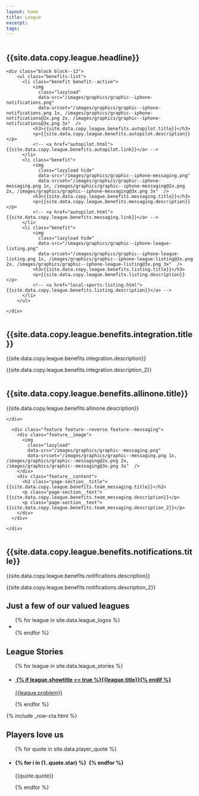 ```yaml
---
layout: home
title: League
excerpt:
tags:
---
```


<!-- HERO HEADER -->
<section class="header header--league">
  <div class="header__content">
    <img
      class="lazyload"
      data-src="/images/graphics/graphic--iphone-big-league.png"
      data-srcset="/images/graphics/graphic--iphone-big-league.png 1x, /images/graphics/graphic--iphone-big-league@2x.png 2x, /images/graphics/graphic--iphone-big-league@3x.png 3x"  />
  </div>
</section>

<!-- FEATURES -->
<section class="page-section page-section--benefit">
  <div class="row">
    <div class="block block--8 block--centered">
      <div class="headline">
        <h1 class="headline__title">{{site.data.copy.league.headline}}</h1>
        <!-- <h3 class="headline__subtitle">{{site.data.copy.league.subline}}</h3> -->
      </div>
    </div>
  </div>
  <div class="row">

    <div class="block block--12">
        <ul class="benefits-list">
          <li class="benefit benefit--active">
              <img
                class="lazyload"
                data-src="/images/graphics/graphic--iphone-notifications.png"
                data-srcset="/images/graphics/graphic--iphone-notifications.png 1x, /images/graphics/graphic--iphone-notifications@2x.png 2x, /images/graphics/graphic--iphone-notifications@3x.png 3x"  />
              <h3>{{site.data.copy.league.benefits.autopilot.title}}</h3>
              <p>{{site.data.copy.league.benefits.autopilot.description}}</p>
              <!-- <a href="autopilot.html">{{site.data.copy.league.benefits.autopilot.link}}</a> -->
          </li>
          <li class="benefit">
              <img
                class="lazyload hide"
                data-src="/images/graphics/graphic--iphone-messaging.png"
                data-srcset="/images/graphics/graphic--iphone-messaging.png 1x, /images/graphics/graphic--iphone-messaging@2x.png 2x, /images/graphics/graphic--iphone-messaging@3x.png 3x"  />
              <h3>{{site.data.copy.league.benefits.messaging.title}}</h3>
              <p>{{site.data.copy.league.benefits.messaging.description}}</p>
              <!-- <a href="autopilot.html">{{site.data.copy.league.benefits.messaging.link}}</a> -->
          </li>
          <li class="benefit">
              <img
                class="lazyload hide"
                data-src="/images/graphics/graphic--iphone-league-listing.png"
                data-srcset="/images/graphics/graphic--iphone-league-listing.png 1x, /images/graphics/graphic--iphone-league-listing@2x.png 2x, /images/graphics/graphic--iphone-league-listing@3x.png 3x"  />
              <h3>{{site.data.copy.league.benefits.listing.title}}</h3>
              <p>{{site.data.copy.league.benefits.listing.description}}</p>
              <!-- <a href="local-sports-listing.html">{{site.data.copy.league.benefits.listing.description}}</a> -->
          </li>
        </ul>

    </div>
  </div>
</section>

<!-- NO IMPLEMENTATION -->
<section class="page-section page-section--special">
  <div class="row">
    <div class="block block--6 block--centered text-center">
      <div>
        <img
          class="page-section__image lazyload"
          data-src="/images/graphics/graphic--no-integration.png"
          data-srcset="/images/graphics/graphic--no-integration.png 1x, /images/graphics/graphic--no-integration@2x.png 2x, /images/graphics/graphic--no-integration@3x.png 3x"  />
      </div>
      <h2 class="page-section__title">{{site.data.copy.league.benefits.integration.title}}</h2>
      <p class="page-section__text">{{site.data.copy.league.benefits.integration.description}}</p>
      <p class="page-section__text">{{site.data.copy.league.benefits.integration.description_2}}</p>
      <!-- <p class="page-section__text"><a href="/leagues/how-it-works">{{site.data.copy.league.benefits.integration.link}}</a></p> -->
    </div>
  </div>
</section>



<!-- EVERYTHING IN ONE PLACE -->
<section class="page-section page-section--feature">
  <div class="row">
    <div class="block block--12">
      <div class="feature feature--all-in-one-place">
        <div class="feature__image">
          <img
            class="lazyload"
            data-src="/images/graphics/graphic--all-in-one-place.png"
            data-srcset="/images/graphics/graphic--all-in-one-place.png 1x, /images/graphics/graphic--all-in-one-place@2x.png 2x, /images/graphics/graphic--all-in-one-place@3x.png 3x"  />
        </div>
        <div class="feature__content">
          <h2 class="page-section__title">{{site.data.copy.league.benefits.allinone.title}}</h2>
          <p class="page-section__text">{{site.data.copy.league.benefits.allinone.description}}</p>
        </div>
      </div>

    </div>
  </div>
</section>

<!-- GROUP MESSAGING -->
<section class="page-section page-section--feature">
  <div class="row">
    <div class="block block--12">

      <div class="feature feature--reverse feature--messaging">
        <div class="feature__image">
          <img
            class="lazyload"
            data-src="/images/graphics/graphic--messaging.png"
            data-srcset="/images/graphics/graphic--messaging.png 1x, /images/graphics/graphic--messaging@2x.png 2x, /images/graphics/graphic--messaging@3x.png 3x"  />
        </div>
        <div class="feature__content">
          <h2 class="page-section__title">{{site.data.copy.league.benefits.team_messaging.title}}</h2>
          <p class="page-section__text">{{site.data.copy.league.benefits.team_messaging.description}}</p>
          <p class="page-section__text">{{site.data.copy.league.benefits.team_messaging.description_2}}</p>
        </div>
      </div>

    </div>
  </div>
</section>


<!-- PLAYERS IN THE LOOP -->
<section class="page-section page-section--feature">
  <div class="row">
    <div class="block block--12">
      <div class="feature feature--notifications">
        <div class="feature__image">
          <img
            class="lazyload"
            data-src="/images/graphics/graphic--notifications.png"
            data-srcset="/images/graphics/graphic--notifications.png 1x, /images/graphics/graphic--notifications@2x.png 2x, /images/graphics/graphic--notifications@3x.png 3x"  />
        </div>
        <div class="feature__content">
          <h2 class="page-section__title">{{site.data.copy.league.benefits.notifications.title}}</h2>
          <p class="page-section__text">{{site.data.copy.league.benefits.notifications.description}}</p>
          <p class="page-section__text">{{site.data.copy.league.benefits.notifications.description_2}}</p>
        </div>
      </div>
    </div>
  </div>
</section>


<!-- OUR LEAGUES -->
<section class="page-section">
  <div class="row">
    <div class="block block--12">
      <h2 class="page-section__title text-center">Just a few of our valued leagues</h2>
      <ul class="league-grid">
        {% for league in site.data.league_logos %}
          <li class="league-grid__league">
            <img
              class="lazyload"
              data-src="/images/league-logos/league-logo--{{league.name}}.png"
              data-srcset="/images/league-logos/league-logo--{{league.name}}.png 1x, /images/league-logos/league-logo--{{league.name}}@2x.png 2x, /images/league-logos/league-logo--{{league.name}}@3x.png 3x"  />
          </li>
        {% endfor %}
      </ul>
    </div>
  </div>
</section>


<!-- League stories -->
<section class="page-section page-section--league-stories">
  <div class="row">
    <h2 class="page-section__title text-center">League Stories</h2>
    <ul>
      {% for league in site.data.league_stories %}
      <li>
        <a href="/leagues/stories/{{league.name}}" class="story story--list story--{{league.tone}}" style="background-image: url('/images/story-backgrounds/story-background--{{league.name}}--small.jpg')">
          <div class="story__content">
            <h4 class="story__league-name">
            <img
              class="lazyload story__league-logo"
              data-src="/images/story-logos/story-logo--{{league.name}}.png"
              data-srcset="/images/story-logos/story-logo--{{league.name}}.png 1x, /images/story-logos/story-logo--{{league.name}}@2x.png 2x, /images/story-logos/story-logo--{{league.name}}@3x.png 3x"  />
              {% if league.showtitle == true %}<span class="story__league-title">{{league.title}}</span>{% endif %}
            </h4>
            <p class="story__problem">{{league.problem}}</p>
          </div>
        </a>
      </li>
      {% endfor %}
    </ul>
  </div>
</section>

{% include _row-cta.html %}

<!-- Player quotes -->
<section class="page-section page-section--player-quotes">
  <div class="row">
    <div class="block block--8 block--centered text-center">
      <h2 class="page-section__title">Players love us</h2>
      <ul>
        {% for quote in site.data.player_quote %}
        <li class="quote">
            <h4 class="quote__star" >{% for i in (1..quote.star) %}
              <img
                class="lazyload "
                data-src="/images/icons/icon--star.png"
                data-srcset="/images/icons/icon--star.png 1x, /images/icons/icon--star@2x.png 2x, /images/icons/icon--star@3x.png 3x"  />
              {% endfor %}</h4>
            <p class="quote__text">{{quote.quote}}</p>
        </li>
        {% endfor %}
      </ul>
    </div>
  </div>
</section>